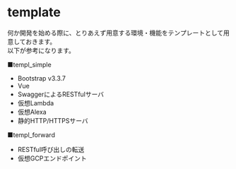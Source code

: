 # template

<p>
何か開発を始める際に、とりあえず用意する環境・機能をテンプレートとして用意しておきます。<br>
以下が参考になります。
</p>

■templ_simple

* Bootstrap v3.3.7
* Vue
* SwaggerによるRESTfulサーバ
* 仮想Lambda
* 仮想Alexa
* 静的HTTP/HTTPSサーバ

■templ_forward

* RESTful呼び出しの転送
* 仮想GCPエンドポイント
